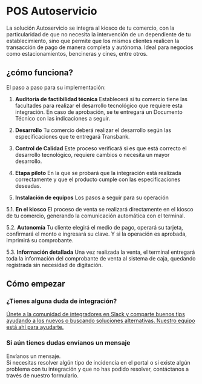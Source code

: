 # POS Autoservicio
La solución Autoservicio se integra al kiosco de tu comercio, con la particularidad de que no necesita la intervención 
de un dependiente de tu establecimiento, sino que permite que los mismos clientes realicen la transacción de pago de 
manera completa y autónoma. Ideal para negocios como estacionamientos, bencineras y cines, entre otros.


## ¿cómo funciona?
El paso a paso para su implementación:
1. **Auditoría de factibilidad técnica**
Establecerá si tu comercio tiene las facultades para realizar el desarrollo tecnológico que requiere esta 
integración. En caso de aprobación, se te entregará un Documento Técnico con las indicaciones a seguir.

2. **Desarrollo**
Tu comercio deberá realizar el desarrollo según las especificaciones que te entregará Transbank.


3. **Control de Calidad**
Este proceso verificará si es que está correcto el desarrollo tecnológico, 
requiere cambios o necesita un mayor desarrollo.


4. **Etapa piloto**
En la que se probará que la integración está realizada correctamente y que el producto cumple con las 
especificaciones deseadas.


5. **Instalación de equipos**
Los pasos a seguir para su operación

5.1. **En el kiosco**
El proceso de venta se realizará directamente en el kiosco de tu comercio, generando la comunicación automática 
con el terminal.


5.2. **Autonomía**
Tu cliente elegirá el medio de pago, operará su tarjeta, confirmará el monto e ingresará su clave. 
Y si la operación es aprobada, imprimirá su comprobante.


5.3. **Información detallada**
Una vez realizada la venta, el terminal entregará toda la información del comprobante de venta al sistema de caja, 
quedando registrada sin necesidad de digitación.

## Cómo empezar




<div class="container slate">
  <div class='slate-after-footer'>
    <div class='row d-flex align-items-stretch'>
      <div class='col-12 col-lg-6'>
        <h3 class='toc-ignore fo-size-22 text-center'>¿Tienes alguna duda de integración?</h3>
        <a href='https://join-transbankdevelopers-slack.herokuapp.com/' target='_blank'>
          <div class='td_block_gray'>
            <img src="https://p9.zdassets.com/hc/theme_assets/138842/200037786/logo.png" alt="" >
            <div class='td_pa-txt'>
              Únete a la comunidad de integradores en Slack y comparte buenos tips ayudando a los nuevos o buscando soluciones alternativas. Nuestro equipo está ahí para ayudarte.
            </div>
          </div>
        </a>
      </div>
      <div class='mt-3 mt-lg-0 col-12 col-lg-6'>
        <h3 class='toc-ignore fo-size-22 text-center'>Si aún tienes dudas envíanos un mensaje</h3>
        <a class="pointer magenta" data-toggle='modal' data-target='#modalContactForm'>
          <div class='td_block_gray'>
            <div class="fo-size-20 text-center sub-title_bloq"><i class="fas fa-envelope"></i> Envíanos un mensaje.</div>
            <div class='td_pa-txt'>
              Si necesitas resolver algún tipo de incidencia en el portal o si existe algún problema con tu integración y  que no has podido resolver, contáctanos a través de nuestro formulario.
            </div>
          </div>
        </a>
      </div>
    </div>
  </div>
</div>
